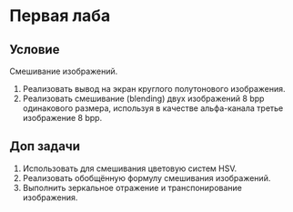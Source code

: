 # Первая лаба

## Условие

Смешивание изображений.

1. Реализовать вывод на экран круглого полутонового изображения.
2. Реализовать смешивание (blending) двух изображений 8 bpp одинакового размера,
используя в качестве альфа-канала третье изображение 8 bpp.

## Доп задачи

1. Использовать для смешивания цветовую систем HSV.
2. Реализовать обобщённую формулу смешивания изображений.
3. Выполнить зеркальное отражение и транспонирование изображения.
